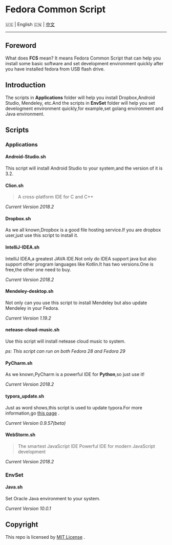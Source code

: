 # Fedora Common Script

:us: | English :cn: | [中文](https://github.com/NUAA-FUG/FCS/blob/master/README_zh.md)
***

## Foreword

What does **FCS** mean? It means Fedora Common Script  that can help you install some basic software and set development environment  quickly after you have installed fedora from USB flash drive.

## Introduction

The scripts in **Applications** folder will help you install Dropbox,Android Studio, Mendeley, etc.And the scripts in **EnvSet** folder will help you set develogment environment quickly,for example,set golang environment and Java environment.

## Scripts

### Applications

#### Android-Studio.sh

This script will install Android Studio to your system,and the version of it is 3.2.

#### Clion.sh

> A cross-platform IDE for C and C++

*Current Version 2018.2*

#### Dropbox.sh

As we all known,Dropbox is a good file hosting service.If you are dropbox user,just use this script to install it.

#### IntelliJ-IDEA.sh

IntelliJ IDEA,a greatest JAVA IDE.Not only do IDEA support java but also support other program languages like Kotlin.It has two versions.One is free,the other one need to buy.

*Current Version 2018.2*

#### Mendeley-desktop.sh

Not only can you use this script to install Mendeley but also update Mendeley in your Fedora.

*Current Version 1.19.2*

#### netease-cloud-music.sh

Use this script will install netease cloud music to system.

*ps: This script can run on both Fedora 28 and Fedora 29*

#### PyCharm.sh

As we known,PyCharm is a powerful IDE for **Python**,so just use it!

*Current  Version 2018.2*

#### typora_update.sh

Just as word shows,this script is used to update typora.For more information,go [this page](https://github.com/Triple-R/typora-update) .

*Current Version 0.9.57(beta)*

#### WebStorm.sh

>The smartest JavaScript IDE
>Powerful IDE for modern JavaScript development

*Current Version 2018.2*

### EnvSet

#### Java.sh

Set Oracle Java environment to your system.

*Current Version 10.0.1*

## Copyright

This repo is licensed by  [MIT License](https://github.com/NUAA-FUG/FCS/blob/master/LICENSE) .

